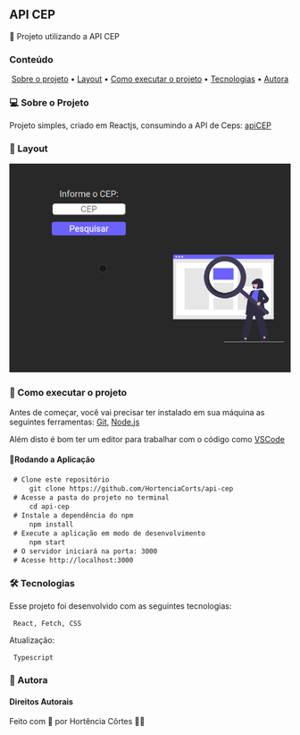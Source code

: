 ## API CEP

🌱 Projeto utilizando a API CEP

### Conteúdo

<p align="center">  
	<a href="#sobre-projeto">Sobre o projeto</a> •
	<a href="#layout">Layout</a> • 
	<a href="#executar-projeto">Como executar o projeto</a> • 
	<a href="#tecnologias">Tecnologias</a> • 
	<a href="#autora">Autora</a>  
</p>

### 💻 Sobre o Projeto<a id="sobre-projeto"></a>

Projeto simples, criado em Reactjs, consumindo a API de Ceps: [apiCEP](https://apicep.com/api-de-consulta/)


### 🎨  Layout <a id="layout"></a>
![enter image description here](https://github.com/HortenciaCorts/api-cep/blob/main/src/images/api-cep.gif?raw=true)

### 🚀  Como executar o projeto <a id="executar-projeto"></a>

Antes de começar, você vai precisar ter instalado em sua máquina as seguintes ferramentas:  [Git](https://git-scm.com/),  [Node.js](https://nodejs.org/pt-br/)

Além disto é bom ter um editor para trabalhar com o código como  [VSCode](https://code.visualstudio.com/)

#### 🎲Rodando a Aplicação

     # Clone este repositório
	     git clone https://github.com/HortenciaCorts/api-cep
     # Acesse a pasta do projeto no terminal
	     cd api-cep
     # Instale a dependência do npm
	     npm install
     # Execute a aplicação em modo de desenvolvimento
	     npm start 
     # O servidor iniciará na porta: 3000
     # Acesse http://localhost:3000
    
### 🛠 Tecnologias <a id="tecnologias"></a>

Esse projeto foi desenvolvido com as seguintes tecnologias:

     React, Fetch, CSS
	
Atualização: 

     Typescript

### 👧 Autora <a id="autora"></a>

#### Direitos Autorais

Feito com 💖 por Hortência Côrtes 👩‍💻 
